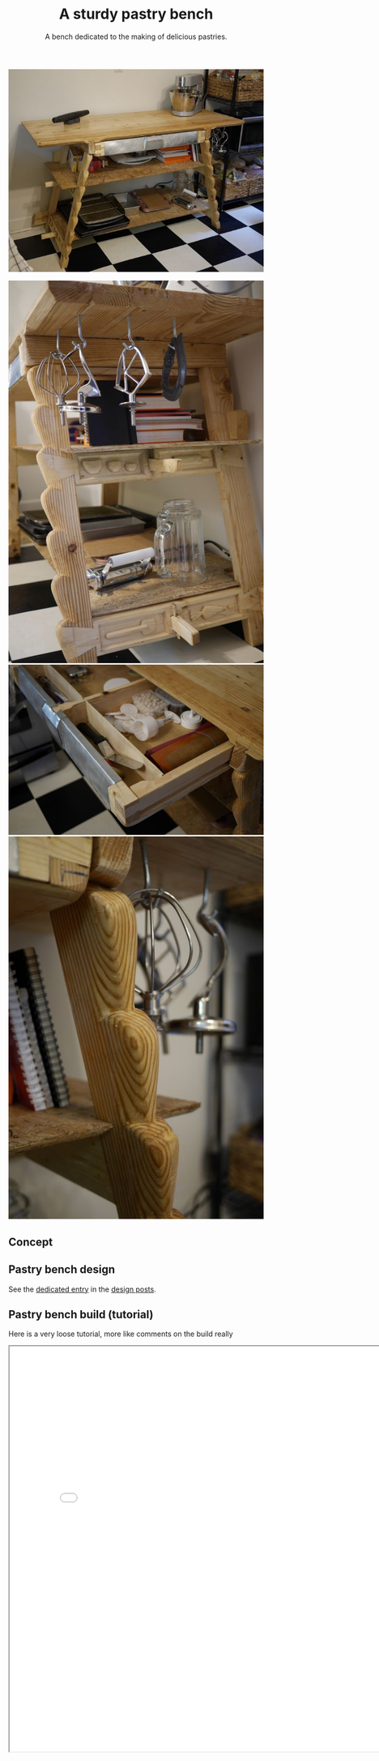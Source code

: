 ﻿---
layout: post
title: A sturdy pastry bench
subtitle: A bench dedicated to the making of delicious pastries.
tags: [woodworking, project, design]
category: woodworking
bigimg: /img/woodworking/pastry_bench/pastry_bench_1.JPG
---
![Pastry bench](/img/woodworking/pastry_bench/pastry_bench_1.JPG)

![Pastry bench](/img/woodworking/pastry_bench/pastry_bench_2.JPG)
![Pastry bench](/img/woodworking/pastry_bench/pastry_bench_3.JPG)
![Pastry bench](/img/woodworking/pastry_bench/pastry_bench_4.JPG)
## Concept ##
  
## Pastry bench design ##
See the [dedicated entry](./2018-08-15-pastry_bench_design) in the [design posts](../design_projects).

## Pastry bench build (tutorial) ##
Here is a very loose tutorial, more like comments on the build really


<iframe src="../img/woodworking/pastry_bench/gallery/_build/index.html#/0" width="800" height="800"> 
	Build image gallery.
</iframe>



